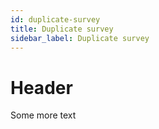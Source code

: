 ```yaml
---
id: duplicate-survey
title: Duplicate survey
sidebar_label: Duplicate survey
---
```


# Header

Some more text 
